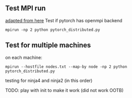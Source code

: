 ## Test MPI run
[adapted from here](https://medium.com/@esaliya/pytorch-distributed-with-mpi-acb84b3ae5fd)
Test if pytorch has openmpi backend

```
mpirun -np 2 python pytorch_distributed.py
```

## Test for multiple machines
on each machine:
```
mpirun --hostfile nodes.txt --map-by node -np 2 python pytorch_distributed.py
```
testing for ninja4 and ninja2 (in this order)

TODO: play with init to make it work (did not work OOTB)
